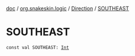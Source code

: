 [doc](../../index.md) / [org.snakeskin.logic](../index.md) / [Direction](index.md) / [SOUTHEAST](./-s-o-u-t-h-e-a-s-t.md)

# SOUTHEAST

`const val SOUTHEAST: `[`Int`](https://kotlinlang.org/api/latest/jvm/stdlib/kotlin/-int/index.html)